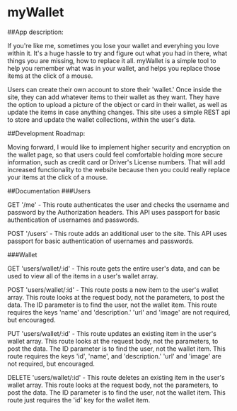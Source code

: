 # myWallet

##App description:

If you're like me, sometimes you lose your wallet and everyhing you love within it. It's a huge hassle to try and figure out what you had in there, what things you are missing, how to replace it all. myWallet is a simple tool to help you remember what was in your wallet, and helps you replace those items at the click of a mouse.

Users can create their own account to store their 'wallet.' Once inside the site, they can add whatever items to their wallet as they want. They have the option to upload a picture of the object or card in their wallet, as well as update the items in case anything changes. This site uses a simple REST api to store and update the wallet collections, within the user's data.

##Development Roadmap:

Moving forward, I would like to implement higher security and encryption on the wallet page, so that users could feel comfortable holding more secure information, such as credit card or Driver's License numbers. That will add increased functionality to the website because then you could really replace your items at the click of a mouse. 

##Documentation
###Users

GET '/me' - This route authenticates the user and checks the username and password by the Authorization headers. This API uses passport for basic authentication of usernames and passwords.

POST '/users' - This route adds an additional user to the site. This API uses passport for basic authentication of usernames and passwords.

###Wallet

GET 'users/wallet/:id' - This route gets the entire user's data, and can be used to view all of the items in a user's wallet array.

POST 'users/wallet/:id' - This route posts a new item to the user's wallet array. This route looks at the request body, not the parameters, to post the data. The ID parameter is to find the user, not the wallet item. This route requires the keys 'name' and 'description.' 'url' and 'image' are not required, but encouraged.

PUT 'users/wallet/:id' - This route updates an existing item in the user's wallet array. This route looks at the request body, not the parameters, to post the data. The ID parameter is to find the user, not the wallet item. This route requires the keys 'id', 'name', and 'description.' 'url' and 'image' are not required, but encouraged.

DELETE 'users/wallet/:id' - This route deletes an existing item in the user's wallet array. This route looks at the request body, not the parameters, to post the data. The ID parameter is to find the user, not the wallet item. This route just requires the 'id' key for the wallet item.
